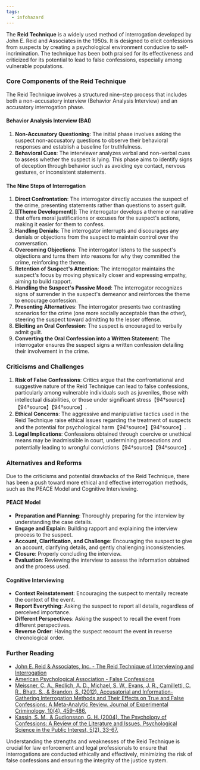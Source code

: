 ```yaml
---
tags:
  - infohazard
---
```



The **Reid Technique** is a widely used method of interrogation developed by John E. Reid and Associates in the 1950s. It is designed to elicit confessions from suspects by creating a psychological environment conducive to self-incrimination. The technique has been both praised for its effectiveness and criticized for its potential to lead to false confessions, especially among vulnerable populations.

### Core Components of the Reid Technique

The Reid Technique involves a structured nine-step process that includes both a non-accusatory interview (Behavior Analysis Interview) and an accusatory interrogation phase.

#### Behavior Analysis Interview (BAI)

1. **Non-Accusatory Questioning**: The initial phase involves asking the suspect non-accusatory questions to observe their behavioral responses and establish a baseline for truthfulness.
2. **Behavioral Cues**: The interviewer analyzes verbal and non-verbal cues to assess whether the suspect is lying. This phase aims to identify signs of deception through behavior such as avoiding eye contact, nervous gestures, or inconsistent statements.

#### The Nine Steps of Interrogation

1. **Direct Confrontation**: The interrogator directly accuses the suspect of the crime, presenting statements rather than questions to assert guilt.
2. **[[Theme Development]]**: The interrogator develops a theme or narrative that offers moral justifications or excuses for the suspect's actions, making it easier for them to confess.
3. **Handling Denials**: The interrogator interrupts and discourages any denials or objections from the suspect to maintain control over the conversation.
4. **Overcoming Objections**: The interrogator listens to the suspect's objections and turns them into reasons for why they committed the crime, reinforcing the theme.
5. **Retention of Suspect's Attention**: The interrogator maintains the suspect's focus by moving physically closer and expressing empathy, aiming to build rapport.
6. **Handling the Suspect's Passive Mood**: The interrogator recognizes signs of surrender in the suspect's demeanor and reinforces the theme to encourage confession.
7. **Presenting Alternatives**: The interrogator presents two contrasting scenarios for the crime (one more socially acceptable than the other), steering the suspect toward admitting to the lesser offense.
8. **Eliciting an Oral Confession**: The suspect is encouraged to verbally admit guilt.
9. **Converting the Oral Confession into a Written Statement**: The interrogator ensures the suspect signs a written confession detailing their involvement in the crime.

### Criticisms and Challenges

1. **Risk of False Confessions**: Critics argue that the confrontational and suggestive nature of the Reid Technique can lead to false confessions, particularly among vulnerable individuals such as juveniles, those with intellectual disabilities, or those under significant stress【94†source】【94†source】【94†source】.
2. **Ethical Concerns**: The aggressive and manipulative tactics used in the Reid Technique raise ethical issues regarding the treatment of suspects and the potential for psychological harm【94†source】【94†source】.
3. **Legal Implications**: Confessions obtained through coercive or unethical means may be inadmissible in court, undermining prosecutions and potentially leading to wrongful convictions【94†source】【94†source】.

### Alternatives and Reforms

Due to the criticisms and potential drawbacks of the Reid Technique, there has been a push toward more ethical and effective interrogation methods, such as the PEACE Model and Cognitive Interviewing.

#### PEACE Model

- **Preparation and Planning**: Thoroughly preparing for the interview by understanding the case details.
- **Engage and Explain**: Building rapport and explaining the interview process to the suspect.
- **Account, Clarification, and Challenge**: Encouraging the suspect to give an account, clarifying details, and gently challenging inconsistencies.
- **Closure**: Properly concluding the interview.
- **Evaluation**: Reviewing the interview to assess the information obtained and the process used.

#### Cognitive Interviewing

- **Context Reinstatement**: Encouraging the suspect to mentally recreate the context of the event.
- **Report Everything**: Asking the suspect to report all details, regardless of perceived importance.
- **Different Perspectives**: Asking the suspect to recall the event from different perspectives.
- **Reverse Order**: Having the suspect recount the event in reverse chronological order.

### Further Reading

- [John E. Reid & Associates, Inc. - The Reid Technique of Interviewing and Interrogation](https://www.reid.com/)
- [American Psychological Association - False Confessions](https://www.apa.org/monitor/oct06/jail)
- [Meissner, C. A., Redlich, A. D., Michael, S. W., Evans, J. R., Camilletti, C. R., Bhatt, S., & Brandon, S. (2012). Accusatorial and Information-Gathering Interrogation Methods and Their Effects on True and False Confessions: A Meta-Analytic Review. Journal of Experimental Criminology, 10(4), 459-486.](https://link.springer.com/article/10.1007/s11292-014-9207-6)
- [Kassin, S. M., & Gudjonsson, G. H. (2004). The Psychology of Confessions: A Review of the Literature and Issues. Psychological Science in the Public Interest, 5(2), 33-67.](https://journals.sagepub.com/doi/10.1111/j.1529-1006.2004.00016.x)

Understanding the strengths and weaknesses of the Reid Technique is crucial for law enforcement and legal professionals to ensure that interrogations are conducted ethically and effectively, minimizing the risk of false confessions and ensuring the integrity of the justice system.